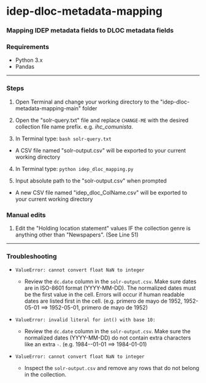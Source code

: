 # idep-dloc-metadata-mapping
### Mapping IDEP metadata fields to DLOC metadata fields


### Requirements
* Python 3.x
* Pandas

------------

### Steps
1. Open Terminal and change your working directory to the "idep-dloc-metadata-mapping-main" folder

2. Open the "solr-query.txt" file and replace ```CHANGE-ME``` with the desired collection file name prefix. e.g. *ihc_comunista*.

3. In Terminal type: ```bash solr-query.txt```

* A CSV file named "solr-output.csv" will be exported to your current working directory

4. In Terminal type: ```python idep_dloc_mapping.py```

5. Input absolute path to the "solr-output.csv" when prompted

* A new CSV file named "idep_dloc_ColName.csv" will be exported to your current working directory

### Manual edits
1. Edit the "Holding location statement" values IF the collection genre is anything other than "Newspapers". (See Line 51)

------------
### Troubleshooting

* ```ValueError: cannot convert float NaN to integer```
	* Review the ```dc.date``` column in the ```solr-output.csv```. Make sure dates are in ISO-8601 format (YYYY-MM-DD). The normalized dates must be the first value in the cell. Errors will occur if human readable dates are listed first in the cell. (e.g. primero de mayo de 1952, 1952-05-01 ==> 1952-05-01, primero de mayo de 1952)
	
* ```ValueError: invalid literal for int() with base 10:```
	* Review the ```dc.date``` column in the ```solr-output.csv```. Make sure the normalized dates (YYYY-MM-DD) do not contain extra characters like an extra ```-```. (e.g. 1984--01-01 ==> 1984-01-01)
	
* ```ValueError: cannot convert float NaN to integer```
	* Inspect the ```solr-output.csv``` and remove any rows that do not belong in the collection.
